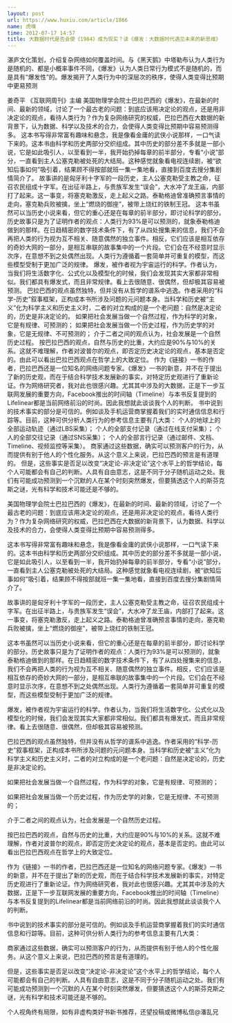 ```yaml
---
layout: post
url: https://www.huxiu.com/article/1866
name: 虎嗅
time: 2012-07-17 14:57
title: 大数据时代是否会使《1984》成为现实？读《爆发：大数据时代遇见未来的新思维》
---
```

湛庐文化策划，介绍复杂网络如何覆盖时间。与《黑天鹅》中塔勒布认为人类行为是随机的、都是小概率事件不同，《爆发》认为人类日常行为模式不是随机的，而是具有“爆发性”的。爆发揭开了人类行为中的深层次的秩序，使得人类变得比预期中更易预测

姜奇平 《互联网周刊》主编 美国物理学会院士巴拉巴西的《爆发》，在最新的时间、最新的领域，讨论了一个最古老的问题：到底应该用决定论的观点，还是用非决定论的观点，看待人类行为？作为复杂网络研究的权威，巴拉巴西在大数据的新背景下，认为数据、科学以及技术的合力，会使得人类变得比预期中容易预测得多。 这本书写得非常富有趣味和悬念，我是像看金庸的武侠小说那样，一口气读下来的。这本书由科学和历史两部分交织组成。其中历史的部分差不多就是一部小说，它是如此吸引人，以至看到一半，我开始扔掉每章的前半部分，专看“小说”部分，一直看到主人公塞克勒被处死的大结局。这种感觉就象看电视连续剧，被“欲知后事如何”吸引着，结果顾不得按部就班一集一集地看，直接到百度去搜分集剧情简介了。 故事讲的是匈牙利十字军的一段历史，主人公塞克勒受主教之命，征召农民组成十字军。在出征半路上，与贵族军发生“误会”，大水冲了龙王庙，内部打了起来。这一事变，将塞克勒激反，走上起义之路。泰勒格迪曾准确预言事情的走向，塞克勒兵败被擒，坐上“燃烧的御座”，被带上烧红的铁制王冠。 这本书虽然可以当历史小说来看，但它的重心还是在每章的前半部分，即讨论科学的部分。历史故事只是为了证明作者的观点：人类行为93%是可以预测的，就象泰勒格迪做到的那样。在日趋精密的数字技术条件下，有了从四处搜集来的信息，我们不会再把人类的行为视为互不相关、随意偶然的独立事件。相反，它们应该是相互依存的奇妙大网的一部分，是相互串联的故事集中的一个片段。它们会在不经意时显示次序，在意想不到之处偶然出现。人类行为遵循着一套简单并可重复的模型，而这些模型受制于更加广泛的规律。 爆发，被作者视为宇宙运行的科学。作者认为，当我们将生活数字化、公式化以及模型化的时候，我们会发现其实大家都非常相似。我们都具有爆发式，而且非常规律。看上去很随意、很偶然，但却极其容易被预测。 巴拉巴西的观点虽然独特，但并没有从哲学的谱系中逃逸。作者采用的“科学-历史”叙事框架，正构成本书所涉及问题的元问题本身。当科学和历史被“主义”化为科学主义和历史主义时，二者的对立构成的是一个老问题：自然是决定论的，历史是非决定论的。 如果把社会发展当做一个自然过程，作为科学的对象，它是有规律、可预测的； 如果把社会发展当做一个历史过程，作为历史学的对象，它是无规律、不可预测的； 介于二者之间的观点认为，社会发展是一个自然历史过程。 按巴拉巴西的观点，自然与历史的比重，大约应是90%与10%的关系。这就不难理解，作者对波普尔的观点，即否定历史决定论的观点，基本是否定的。由此可以看出巴拉巴西观点在哲学上的大致定位。 作为《链接》一书的作者，巴拉巴西还是一位知名的网络问题专家。《爆发》一书的新意，并不在于提出了新的历史观，而在于结合科学技术发展新的事实，对特定历史观进行了重新论证。作为网络研究者，我对此也很感兴趣。尤其其中涉及的大数据，正是下一步互联网发展的重要方向，Facebook推出的时间轴（Timeline）与本书反复提到的Lifelinear都是当前网络前沿的时尚。因此我想就此谈谈我个人的判断。 书中说到的技术事实的部分是可信的。例如谈及手机运营商掌握着我们的实时通信信息和行踪等。目前，这种可供分析人类行为的参考信息主要有几大类： 个人的地球上的全部运动轨迹（通过LBS采集）； 个人的全部支付记录（通过在线支付采集）； 个人的全部交往记录（通过SNS采集）； 个人的全部言行记录（通过邮件、文档、Timeline、视频监控等采集）。 商家通过这些数据，确实可以预测客户的行为，从而提供有别于他人的个性化服务。从这个意义上来说，巴拉巴西的预言是有道理的。 但是，这些事实是否足以改变“决定论-非决定论”这个水平上的哲学结论，每个人可能都会有自己的判断。人具有自由意志，这是不同于分子随机运动之处。我们有可能成功预测到一个沉默的人在某个时刻突然爆发，但要猜透这个人的斯芬克斯之谜，光有科学和技术可能还是不够的。

美国物理学会院士巴拉巴西的《爆发》，在最新的时间、最新的领域，讨论了一个最古老的问题：到底应该用决定论的观点，还是用非决定论的观点，看待人类行为？作为复杂网络研究的权威，巴拉巴西在大数据的新背景下，认为数据、科学以及技术的合力，会使得人类变得比预期中容易预测得多。

这本书写得非常富有趣味和悬念，我是像看金庸的武侠小说那样，一口气读下来的。这本书由科学和历史两部分交织组成。其中历史的部分差不多就是一部小说，它是如此吸引人，以至看到一半，我开始扔掉每章的前半部分，专看“小说”部分，一直看到主人公塞克勒被处死的大结局。这种感觉就象看电视连续剧，被“欲知后事如何”吸引着，结果顾不得按部就班一集一集地看，直接到百度去搜分集剧情简介了。

故事讲的是匈牙利十字军的一段历史，主人公塞克勒受主教之命，征召农民组成十字军。在出征半路上，与贵族军发生“误会”，大水冲了龙王庙，内部打了起来。这一事变，将塞克勒激反，走上起义之路。泰勒格迪曾准确预言事情的走向，塞克勒兵败被擒，坐上“燃烧的御座”，被带上烧红的铁制王冠。

这本书虽然可以当历史小说来看，但它的重心还是在每章的前半部分，即讨论科学的部分。历史故事只是为了证明作者的观点：人类行为93%是可以预测的，就象泰勒格迪做到的那样。在日趋精密的数字技术条件下，有了从四处搜集来的信息，我们不会再把人类的行为视为互不相关、随意偶然的独立事件。相反，它们应该是相互依存的奇妙大网的一部分，是相互串联的故事集中的一个片段。它们会在不经意时显示次序，在意想不到之处偶然出现。人类行为遵循着一套简单并可重复的模型，而这些模型受制于更加广泛的规律。

爆发，被作者视为宇宙运行的科学。作者认为，当我们将生活数字化、公式化以及模型化的时候，我们会发现其实大家都非常相似。我们都具有爆发式，而且非常规律。看上去很随意、很偶然，但却极其容易被预测。

巴拉巴西的观点虽然独特，但并没有从哲学的谱系中逃逸。作者采用的“科学-历史”叙事框架，正构成本书所涉及问题的元问题本身。当科学和历史被“主义”化为科学主义和历史主义时，二者的对立构成的是一个老问题：自然是决定论的，历史是非决定论的。

如果把社会发展当做一个自然过程，作为科学的对象，它是有规律、可预测的；

如果把社会发展当做一个历史过程，作为历史学的对象，它是无规律、不可预测的；

介于二者之间的观点认为，社会发展是一个自然历史过程。

按巴拉巴西的观点，自然与历史的比重，大约应是90%与10%的关系。这就不难理解，作者对波普尔的观点，即否定历史决定论的观点，基本是否定的。由此可以看出巴拉巴西观点在哲学上的大致定位。

作为《链接》一书的作者，巴拉巴西还是一位知名的网络问题专家。《爆发》一书的新意，并不在于提出了新的历史观，而在于结合科学技术发展新的事实，对特定历史观进行了重新论证。作为网络研究者，我对此也很感兴趣。尤其其中涉及的大数据，正是下一步互联网发展的重要方向，Facebook推出的时间轴（Timeline）与本书反复提到的Lifelinear都是当前网络前沿的时尚。因此我想就此谈谈我个人的判断。

书中说到的技术事实的部分是可信的。例如谈及手机运营商掌握着我们的实时通信信息和行踪等。目前，这种可供分析人类行为的参考信息主要有几大类：

商家通过这些数据，确实可以预测客户的行为，从而提供有别于他人的个性化服务。从这个意义上来说，巴拉巴西的预言是有道理的。

但是，这些事实是否足以改变“决定论-非决定论”这个水平上的哲学结论，每个人可能都会有自己的判断。人具有自由意志，这是不同于分子随机运动之处。我们有可能成功预测到一个沉默的人在某个时刻突然爆发，但要猜透这个人的斯芬克斯之谜，光有科学和技术可能还是不够的。

个人视角终有局限，如有非虚构类好书新书推荐，还望投稿或微博私信@潘乱兄

